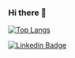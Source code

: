 ### Hi there 👋

[![Top Langs](https://github-readme-stats.vercel.app/api/top-langs/?username=anuraghazra&layout=compact)](https://github.com/anuraghazra/github-readme-stats)

[![Linkedin Badge](https://img.shields.io/badge/-Pedro%20Oliveira-blue?style=flat-square&logo=Linkedin&logoColor=white&link=https://www.linkedin.com/in/pedro-oliveira-72878480/)](https://www.linkedin.com/in/pedro-oliveira-72878480/)

<!--
**pedroguilhermesilva/pedroguilhermesilva** is a ✨ _special_ ✨ repository because its `README.md` (this file) appears on your GitHub profile.

Here are some ideas to get you started:

- 🔭 I’m currently working on ...
- 🌱 I’m currently learning ...
- 👯 I’m looking to collaborate on ...
- 🤔 I’m looking for help with ...
- 💬 Ask me about ...
- 📫 How to reach me: ...
- 😄 Pronouns: ...
- ⚡ Fun fact: ...
-->

